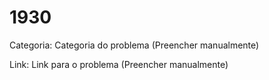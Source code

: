 # 1930

Categoria: Categoria do problema (Preencher manualmente)

Link: Link para o problema (Preencher manualmente)
